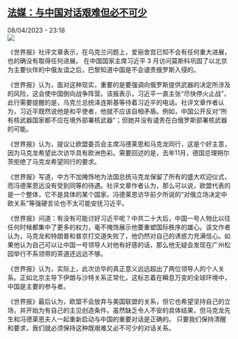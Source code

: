 <!--1680990303000-->
[法媒：与中国对话艰难但必不可少](https://www.rfi.fr/cn/%E4%B8%AD%E5%9B%BD/20230408-%E6%B3%95%E5%AA%92-%E4%B8%8E%E4%B8%AD%E5%9B%BD%E5%AF%B9%E8%AF%9D%E8%89%B0%E9%9A%BE%E4%BD%86%E5%BF%85%E4%B8%8D%E5%8F%AF%E5%B0%91)
------

<div>08/04/2023 - 23:18</div><img src="https://s.rfi.fr/media/display/f3371dd6-d652-11ed-bc55-005056a90321/w:1280/p:16x9/566cc60_1680862566959-n1a6142.png"><p><strong></strong></p><div><p>《世界报》社评文章表示，在乌克兰问题上，爱丽舍宫已知不会有任何重大进展，也的确没有取得任何进展。 在中国国家主席习近平 3 月访问莫斯科巩固了以北京为主要伙伴的中俄友谊之后，巴黎知道中国是不会谴责俄罗斯入侵的。</p><p>《世界报》认为，面对这种现实，重要的是要强调向俄罗斯提供武器的决定所涉及的风险，这会使中国倒向战争阵营。该报表示，习近平一直主张“尽快停火止战”，此行需要提醒的是，乌克兰总统泽连斯基等待着习近平的电话。社评文章作者认为，习近平既然说他是和平使者，他就不应该自相矛盾。例如，中国公开反对“所有核武器国家都不应在境外部署核武器”；但她并没有谴责在白俄罗斯部署核武器的可能。</p><p>《世界报》认为，提议让欧盟委员会主席冯德莱恩和马克龙同行，这是个好主意，因为马克龙希望此次访华具有欧洲色彩。需要回述的是，去年11月，德国总理朔尔茨拒绝了马克龙希望同行的要求。</p><p>《世界报》写道，中方不加掩饰地为法国总统马克龙保留了所有的盛大欢迎仪式，而冯德莱恩远没有受到同等的待遇。社评文章作者认为，那么可以说，欧盟代表的是一个整体，它不是具体的某个国家。冯德莱恩访华前夕所说的“对俄立场决定中欧关系”等强硬言论也不太可能安抚习近平。</p><p>《世界报》问道：有没有可能讨好习近平呢？中共二十大后，中国一号人物比以往任何时候都集中了更多的权力，毫不掩饰展示他要重塑国际秩序的雄心。该文作者认为，马克龙和特朗普和普京打交道失败了，他仍然对自己的诱惑力充满信心。如果他认为自己可以让中国一号领导人对他有好感的话，那么他无疑会发现在广州松园举行不系领带的茶道还远远不够。</p><p>《世界报》认为，实际上，此次访华的真正意义远远超出了两位领导人的个人关系。正如北京主导下伊朗与沙特关系正常化，这标志着在瞬息万变的全球环境中，中国是主要的参与者。</p><p>《世界报》最后认为，欧盟不会放弃与美国联盟的关系，但它也希望坚持自己的立场，并开始为有自己的主见创造条件。虽然缺乏令人不安的具体结果，但马克龙先生和冯德莱恩夫人一起重新启动与中国的重要对话是正确的。 只要我们保持清醒和要求，我们就必须保持这种既艰难又必不可少的对话关系。</p><p> </p><div data-selfpromo-newsletter></div><div data-selfpromo-app></div></div>
